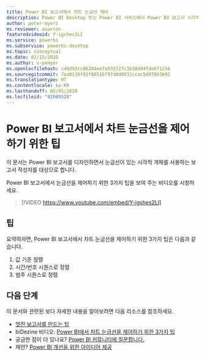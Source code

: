 ```yaml
---
title: Power BI 보고서에서 차트 눈금선 제어
description: Power BI Desktop 또는 Power BI 서비스에서 Power BI 보고서 시각적 개체의 차트 눈금선을 제어하기 위한 3가지 팁입니다.
author: peter-myers
ms.reviewer: asaxton
featuredvideoid: Y-igshes2LI
ms.service: powerbi
ms.subservice: powerbi-desktop
ms.topic: conceptual
ms.date: 02/15/2020
ms.author: v-pemyer
ms.openlocfilehash: c40d93cc06204ee7a935727c3b38494fdeb71256
ms.sourcegitcommit: 7aa0136f93f88516f97ddd8031ccac5d07863b92
ms.translationtype: HT
ms.contentlocale: ko-KR
ms.lasthandoff: 05/05/2020
ms.locfileid: "82065528"
---
```

# <a name="tips-to-control-chart-gridlines-in-power-bi-reports"></a>Power BI 보고서에서 차트 눈금선을 제어하기 위한 팁

이 문서는 Power BI 보고서를 디자인하면서 눈금선이 있는 시각적 개체를 사용하는 보고서 작성자를 대상으로 합니다.

Power BI 보고서에서 눈금선을 제어하기 위한 3가지 팁을 보여 주는 비디오를 시청하세요.

> [!VIDEO https://www.youtube.com/embed/Y-igshes2LI]

## <a name="tips"></a>팁

요약하자면, Power BI 보고서에서 차트 눈금선을 제어하기 위한 3가지 팁은 다음과 같습니다.

1. 값 기준 정렬
1. 시간/번호 시퀀스로 정렬
1. 범주 시퀀스로 정렬

## <a name="next-steps"></a>다음 단계

이 문서와 관련된 보다 자세한 내용을 알아보려면 다음 리소스를 참조하세요.

- [멋진 보고서를 만드는 팁](../desktop-tips-and-tricks-for-creating-reports.md)
- biDezine 비디오: [Power BI에서 차트 눈금선을 제어하기 위한 3가지 팁](https://www.youtube.com/watch?v=Y-igshes2LI)
- 궁금한 점이 더 있나요? [Power BI 커뮤니티에 질문합니다.](https://community.powerbi.com/)
- 제안? [Power BI 개선을 위한 아이디어 제공](https://ideas.powerbi.com)

